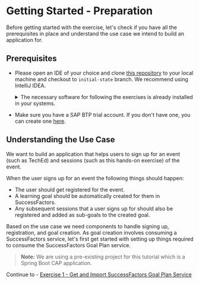 # Getting Started - Preparation

Before getting started with the exercise, let's check if you have all the prerequisites in place and understand the use case we intend to build an application for.

## Prerequisites

- Please open an IDE of your choice and clone [this repository](https://github.com/SAP-samples/teched2023-IN260) to your local machine and checkout to `initial-state` branch. We recommend using IntelliJ IDEA.
   <details> 
   <summary>The necessary software for following the exercises is already installed in your systems.</summary>
   If you want you could confirm the installations by running the following commands in your terminal:
   
   - Java 17
      ```shell
         java -version
      ```
   - Maven 3.9+ 

     ```shell 
        mvn -version
     ```
   - Node 18+

     ```shell
        node --version
     ```
   - Npm 9+

     ```shell
        npm --version
     ```
   - cdsdk 7.0+

     ```shell
        cds --version
     ```
   - cf cli 7.7+

     ```shell
        cf --version
     ```
   </details>


- Make sure you have a SAP BTP trial account. If you don't have one, you can create one [here](https://developers.sap.com/tutorials/hcp-create-trial-account.html).

## Understanding the Use Case

We want to build an application that helps users to sign up for an event (such as TechEd) and sessions (such as this hands-on exercise) of the event.

When the user signs up for an event the following things should happen:
- The user should get registered for the event. 
- A learning goal should be automatically created for them in SuccessFactors. 
- Any subsequent sessions that a user signs up for should also be registered and added as sub-goals to the created goal.

Based on the use case we need components to handle signing up, registration, and goal creation.
As goal creation involves consuming a SuccessFactors service, let's first get started with setting up things required to consume the SuccessFactors Goal Plan service.

> **Note:** We are using a pre-existing project for this tutorial which is a Spring Boot CAP application.

Continue to - [Exercise 1 - Get and Import SuccessFactors Goal Plan Service](../ex1/README.md)
